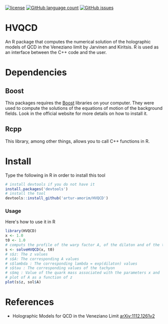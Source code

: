 [![license](https://img.shields.io/github/license/artur-amorim/HVQCD.svg)]()
[![GitHub language count](https://img.shields.io/github/languages/count/artur-amorim/HVQCD.svg)]()
[![GitHub issues](https://img.shields.io/github/issues/artur-amorim/HVQCD.svg)]()
# HVQCD
An R package that computes the numerical solution of the holographic models of QCD in the Veneziano limit by Jarvinen and Kiritsis. R is used as an interface between the C++ code and the user.

# Dependencies

## Boost
This packages requires the [Boost](https://www.boost.org/) libraries on your computer. They were used to compute the solutions of the equations of motion of the background fields. Look in the official website for more details on how to install it.

## Rcpp
This library, among other things, allows you to call C++ functions in R.

# Install
Type the following in R in order to install this tool
```r
# install devtools if you do not have it
install.packages('devtools')
# install the tool
devtools::install_github('artur-amorim/HVQCD')
```

### Usage
Here's how to use it in R

```r
library(HVQCD)
x <- 1.0
t0 <- 1.0
# computs the profile of the warp factor A, of the dilaton and of the tachyon
s <- solveHVQCD(x, t0)
# s$z: The z values
# s$A: The corresponding A values
# s$lambda : The corresponding lambda = exp(dilaton) values
# s$tau : The corresponding values of the tachyon
# s$mq : Value of the quark mass associated with the parameters x and 
# plot of A as a function of z
plot(s$z, sol$A)
```
# References
- Holographic Models for QCD in the Veneziano Limit [arXiv:1112.1261v2](https://arxiv.org/abs/1112.1261)